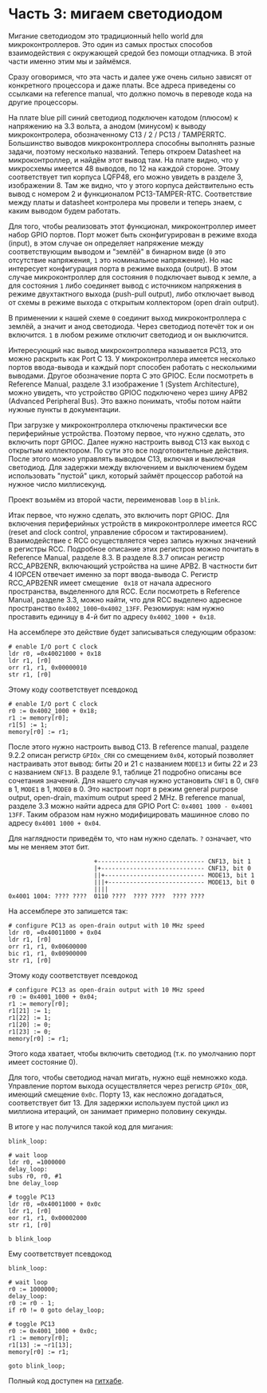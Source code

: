 # Часть 3: мигаем светодиодом

Мигание светодиодом это традиционный hello world для микроконтроллеров. Это один
из самых простых способов взаимодействия с окружающей средой без помощи
отладчика. В этой части именно этим мы и займёмся.

Сразу оговоримся, что эта часть и далее уже очень сильно зависят от конкретного
процессора и даже платы. Все адреса приведены со ссылками на reference manual,
что должно помочь в переводе кода на другие процессоры.

На плате blue pill синий светодиод подключен катодом (плюсом) к напряжению на
3.3 вольта, а анодом (минусом) к выводу микроконтролера, обозначенному C13 / 2 /
PC13 / TAMPERRTC. Большинство выводов микроконтроллера способны выполнять разные
задачи, поэтому несколько названий. Теперь откроем Datasheet на микроконтроллер,
и найдём этот вывод там. На плате видно, что у микросхемы имеется 48 выводов, по
12 на каждой стороне. Этому соответствует тип корпуса LQFP48, его можно увидеть
в разделе 3, изображении 8. Там же видно, что у этого корпуса действительно есть
вывод с номером 2 и функционалом PC13-TAMPER-RTC. Соответствие между платы и
datasheet контролера мы провели и теперь знаем, с каким выводом будем работать.

Для того, чтобы реализовать этот функционал, микроконтроллер имеет набор GPIO
портов. Порт может быть сконфигурирован в режиме входа (input), в этом случае он
определяет напряжение между соответствующим выводом и "землёй" в бинарном виде
(`0` это отсутствие напряжения, `1` это номинальное напряжение). Но нас
интересует конфигурация порта в режиме выхода (output). В этом случае
микроконтроллер для состояния `0` подключает вывод к земле, а для состояния `1`
либо соединяет вывод с источником напряжения в режиме двухтактного выхода
(push-pull output), либо отключает вывод от схемы в режиме выхода с открытым
коллектором (open drain output).

В применении к нашей схеме `0` соединит выход микроконтроллера с землёй, а
значит и анод светодиода. Через светодиод потечёт ток и он включится. `1` в
любом режиме отключит светодиод и он выключится.

Интересующий нас вывод микроконтроллера называется PC13, это можно раскрыть как
Port C 13. У микроконтроллера имеется несколько портов ввода-вывода и каждый
порт способен работать с несколькими выводами. Другое обозначение порта C это
GPIOC. Если посмотреть в Reference Manual, разделе 3.1 изображение 1 (System
Architecture), можно увидеть, что устройство GPIOC подключено через шину APB2
(Advanced Peripheral Bus). Это важно понимать, чтобы потом найти нужные пункты в
документации.

При загрузке у микроконтроллера отключены практически все периферийные
устройства. Поэтому первое, что нужно сделать, это включить порт GPIOC. Далее
нужно настроить вывод C13 как выход с открытым коллектором. По сути это все
подготовительные действия. После этого можно управлять выводом C13, включая и
выключая светодиод. Для задержки между включением и выключением будем
использовать "пустой" цикл, который займёт процессор работой на нужное число
миллисекунд.

Проект возьмём из второй части, переименовав `loop` в `blink`.

Итак первое, что нужно сделать, это включить порт GPIOC. Для включения
периферийных устройств в микроконтроллере имеется RCC (reset and clock control,
управление сбросом и тактированием). Взаимодействие с RCC осуществляется через
запись нужных значений в регистры RCC. Подробное описание этих регистров можно
почитать в Reference Manual, разделе 8.3. В разделе 8.3.7 описан регистр
RCC_APB2ENR, включающий устройства на шине APB2. В частности бит 4 IOPCEN
отвечает именно за порт ввода-вывода C. Регистр RCC_APB2ENR имеет смещение
` 0x18` от начала адресного пространства, выделенного для RCC. Если посмотреть в
Reference Manual, разделе 3.3, можно найти, что для RCC выделено адресное
пространство `0x4002_1000`-`0x4002_13FF`. Резюмируя: нам нужно проставить
единицу в 4-й бит по адресу `0x4002_1000 + 0x18`.

На ассемблере это действие будет записываться следующим образом:

```
# enable I/O port C clock
ldr r0, =0x40021000 + 0x18
ldr r1, [r0]
orr r1, r1, 0x00000010
str r1, [r0]
```

Этому коду соответствует псевдокод

```
# enable I/O port C clock
r0 := 0x4002_1000 + 0x18;
r1 := memory[r0];
r1[5] := 1;
memory[r0] := r1;
```

После этого нужно настроить вывод С13. В reference manual, разделе 9.2.2 описан
регистр `GPIOx_CRH` со смещением `0x04`, который позволяет настраивать этот
вывод: биты 20 и 21 с названием `MODE13` и биты 22 и 23 с названием `CNF13`. В
разделе 9.1, таблице 21 подробно описаны все сочетания значений. Для нашего
случая нужно установить `CNF1` в 0, `CNF0` в 1, `MODE1` в 1, `MODE0` в 0. Это
настроит порт в режим general purpose output, open-drain, maximum output speed 2
MHz. В reference manual, разделе 3.3 можно найти адреса для GPIO Port C:
`0x4001 1000 - 0x4001 13FF`. Таким образом нам нужно модифицировать машинное
слово по адресу `0x4001 1000 + 0x04`.

Для наглядности приведём то, что нам нужно сделать. `?` означает, что мы не
меняем этот бит.

```
                        +------------------------------ CNF13, bit 1
                        |+----------------------------- CNF13, bit 0
                        ||+---------------------------- MODE13, bit 1
                        |||+--------------------------- MODE13, bit 0
                        ||||
0x4001 1004: ???? ????  0110 ????  ???? ????  ???? ????
```

На ассемблере это запишется так:

```
# configure PC13 as open-drain output with 10 MHz speed
ldr r0, =0x40011000 + 0x04
ldr r1, [r0]
orr r1, r1, 0x00600000
bic r1, r1, 0x00900000
str r1, [r0]
```

Этому коду соответствует псевдокод

```
# configure PC13 as open-drain output with 10 MHz speed
r0 := 0x4001_1000 + 0x04;
r1 := memory[r0];
r1[21] := 1;
r1[22] := 1;
r1[20] := 0;
r1[23] := 0;
memory[r0] := r1;
```

Этого кода хватает, чтобы включить светодиод (т.к. по умолчанию порт имеет
состояние 0).

Для того, чтобы светодиод начал мигать, нужно ещё немножко кода. Управление
портом выхода осуществляется через регистр `GPIOx_ODR`, имеющий смещение `0x0c`.
Порту 13, как несложно догадаться, соответствует бит 13. Для задержки используем
пустой цикл из миллиона итераций, он занимает примерно половину секунды.

В итоге у нас получился такой код для мигания:

```
blink_loop:

# wait loop
ldr r0, =1000000
delay_loop:
subs r0, r0, #1
bne delay_loop

# toggle PC13
ldr r0, =0x40011000 + 0x0c
ldr r1, [r0]
eor r1, r1, 0x00002000
str r1, [r0]

b blink_loop
```

Ему соответствует псевдокод

```
blink_loop:

# wait loop
r0 := 1000000;
delay_loop:
r0 := r0 - 1;
if r0 != 0 goto delay_loop;

# toggle PC13
r0 := 0x4001_1000 + 0x0c;
r1 := memory[r0];
r1[13] := ~r1[13];
memory[r0] := r1;

goto blink_loop;
```

Полный код доступен на
[гитхабе](https://github.com/vbezhenar/stm32-tutorial/blob/main/3-blink).
